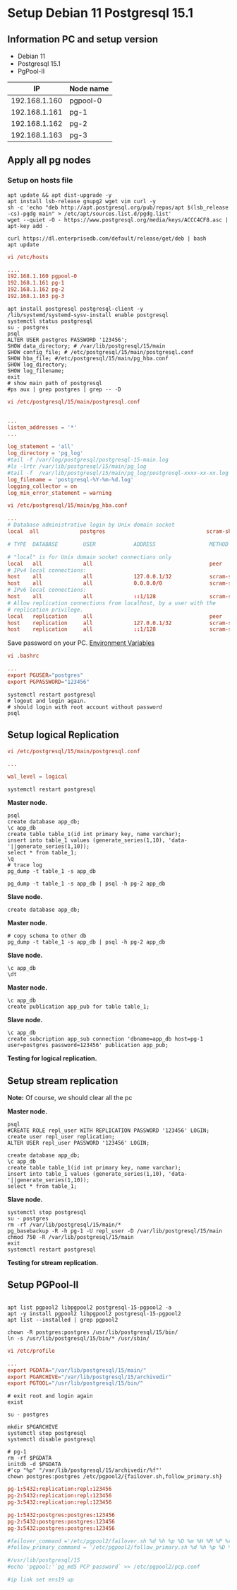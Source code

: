 # Setup Debian 11 Postgresql 15.1

## Information PC and setup version

- Debian 11  
- Postgresql 15.1  
- PgPool-II  

| IP            | Node name  |
|---------------|------------|
| 192.168.1.160 | pgpool-0   |
| 192.168.1.161 | pg-1       |
| 192.168.1.162 | pg-2       |
| 192.168.1.163 | pg-3       |

## Apply all pg nodes

### Setup on hosts file

```shell
apt update && apt dist-upgrade -y
apt install lsb-release gnupg2 wget vim curl -y
sh -c 'echo "deb http://apt.postgresql.org/pub/repos/apt $(lsb_release -cs)-pgdg main" > /etc/apt/sources.list.d/pgdg.list'
wget --quiet -O - https://www.postgresql.org/media/keys/ACCC4CF8.asc | apt-key add -

curl https://dl.enterprisedb.com/default/release/get/deb | bash
apt update

```

```conf
vi /etc/hosts

....
192.168.1.160 pgpool-0
192.168.1.161 pg-1
192.168.1.162 pg-2
192.168.1.163 pg-3
```

```shell
apt install postgresql postgresql-client -y
/lib/systemd/systemd-sysv-install enable postgresql
systemctl status postgresql
su - postgres
psql
ALTER USER postgres PASSWORD '123456';
SHOW data_directory; # /var/lib/postgresql/15/main
SHOW config_file; # /etc/postgresql/15/main/postgresql.conf
SHOW hba_file; #/etc/postgresql/15/main/pg_hba.conf
SHOW log_directory;
SHOW log_filename;
exit
# show main path of postgresql
#ps aux | grep postgres | grep -- -D
```

```conf
vi /etc/postgresql/15/main/postgresql.conf


...
listen_addresses = '*'
...

log_statement = 'all'
log_directory = 'pg_log'
#tail -f /var/log/postgresql/postgresql-15-main.log
#ls -lrtr /var/lib/postgresql/15/main/pg_log
#tail -f  /var/lib/postgresql/15/main/pg_log/postgresql-xxxx-xx-xx.log
log_filename = 'postgresql-%Y-%m-%d.log'
logging_collector = on
log_min_error_statement = warning
```

```conf
vi /etc/postgresql/15/main/pg_hba.conf

...
# Database administrative login by Unix domain socket
local  all             postgres                                scram-sha-256

# TYPE  DATABASE        USER            ADDRESS                 METHOD

# "local" is for Unix domain socket connections only
local   all             all                                     peer
# IPv4 local connections:
host    all             all             127.0.0.1/32            scram-sha-256
host    all             all             0.0.0.0/0               scram-sha-256
# IPv6 local connections:
host    all             all             ::1/128                 scram-sha-256
# Allow replication connections from localhost, by a user with the
# replication privilege.
local   replication     all                                     peer
host    replication     all             127.0.0.1/32            scram-sha-256
host    replication     all             ::1/128                 scram-sha-256
```

Save password on your PC. [Environment Variables](https://www.postgresql.org/docs/current/libpq-envars.html)  

```conf
vi .bashrc

...
export PGUSER="postgres"
export PGPASSWORD="123456"
```

```shell
systemctl restart postgresql
# logout and login again.
# should login with root account without password
psql
```

## Setup logical Replication

```conf
vi /etc/postgresql/15/main/postgresql.conf

...

wal_level = logical
```

```shell
systemctl restart postgresql
```

**Master node.**

```shell
psql
create database app_db;
\c app_db
create table table_1(id int primary key, name varchar);
insert into table_1 values (generate_series(1,10), 'data-'||generate_series(1,10));
select * from table_1;
\q
# trace log
pg_dump -t table_1 -s app_db

pg_dump -t table_1 -s app_db | psql -h pg-2 app_db
```

**Slave node.**

```shell
create database app_db;
```

**Master node.**

```shell
# copy schema to other db
pg_dump -t table_1 -s app_db | psql -h pg-2 app_db
```

**Slave node.**

```shell
\c app_db
\dt
```

**Master node.**

```shell
\c app_db
create publication app_pub for table table_1;
```

**Slave node.**

```shell
\c app_db
create subcription app_sub connection 'dbname=app_db host=pg-1 user=postgres password=123456' publication app_pub;
```

**Testing for logical replication.**

## Setup stream replication

**Note:** Of course, we should clear all the pc

**Master node.**

```shell
psql
#CREATE ROLE repl_user WITH REPLICATION PASSWORD '123456' LOGIN;
create user repl_user replication;
ALTER USER repl_user PASSWORD '123456' LOGIN;

create database app_db;
\c app_db
create table table_1(id int primary key, name varchar);
insert into table_1 values (generate_series(1,10), 'data-'||generate_series(1,10));
select * from table_1;
```

**Slave node.**

```shell
systemctl stop postgresql
su - postgres
rm -rf /var/lib/postgresql/15/main/*
pg_basebackup -R -h pg-1 -U repl_user -D /var/lib/postgresql/15/main
chmod 750 -R /var/lib/postgresql/15/main
exit
systemctl restart postgresql
```

**Testing for stream replication.**

## Setup PGPool-II

```shell

apt list pgpool2 libpgpool2 postgresql-15-pgpool2 -a
apt -y install pgpool2 libpgpool2 postgresql-15-pgpool2
apt list --installed | grep pgpool2

chown -R postgres:postgres /usr/lib/postgresql/15/bin/
ln -s /usr/lib/postgresql/15/bin/* /usr/sbin/
```

```conf
vi /etc/profile

...
export PGDATA="/var/lib/postgresql/15/main/"
export PGARCHIVE="/var/lib/postgresql/15/archivedir"
export PGTOOL="/usr/lib/postgresql/15/bin/"
```

```shell
# exit root and login again
exist

su - postgres

mkdir $PGARCHIVE
systemctl stop postgresql
systemctl disable postgresql

```

```shell
# pg-1
rm -rf $PGDATA
initdb -d $PGDATA
#'cp "%p" "/var/lib/postgresql/15/archivedir/%f"'
chown postgres:postgres /etc/pgpool2/{failover.sh,follow_primary.sh}
```

```conf
pg-1:5432:replication:repl:123456
pg-2:5432:replication:repl:123456
pg-3:5432:replication:repl:123456

pg-1:5432:postgres:postgres:123456
pg-2:5432:postgres:postgres:123456
pg-3:5432:postgres:postgres:123456

#failover_command ='/etc/pgpool2/failover.sh %d %h %p %D %m %H %M %P %r %R %N %S'
#follow_primary_command = '/etc/pgpool2/follow_primary.sh %d %h %p %D %m %H %M %P %r %R'

#/usr/lib/postgresql/15
#echo 'pgpool:'`pg_md5 PCP password` >> /etc/pgpool2/pcp.conf

#ip link set ens19 up
```
